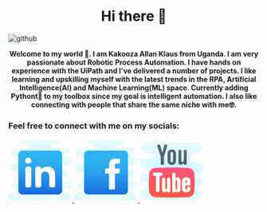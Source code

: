 <h1 align="center" ><b> Hi there 👋</b></h1>

![github](https://github.com/Klaus-in-Tech/Klaus-in-Tech/assets/31986394/bd5fed37-236c-490b-bdbb-4c0ff12d21b1)

<p align="center"><strong>
Welcome to my world 👋. I am Kakooza Allan Klaus from Uganda. I am very passionate about Robotic Process Automation. I have hands on experience with the UiPath and I've delivered a number of projects. I like learning and upskilling myself with the latest trends in the RPA, Artificial Intelligence(AI) and Machine Learning(ML) space. Currently adding Pythont🐍 to my toolbox since my goal is intelligent automation. I also like connecting with people that share the same niche with me🤓.
  </strong></p>

### Feel free to connect with me on my socials:

<a href="https://www.linkedin.com/in/kakooza-allan-klaus-56b7bb152/" target="_blank">
  <img src="https://github.com/DwinaTech/public-images/blob/main/linkedin-icon.png" alt="LinkedIn-logo">
</a>

<a href="https://www.facebook.com/haula.zawedde?mibextid=ZbWKwL" target="_blank">
  <img src="https://github.com/DwinaTech/public-images/blob/main/facebook-con.png" alt="Facebook-logo">
</a>

<a href="https://www.youtube.com/@klausteachestech" target="_blank">
  <img src="https://github.com/DwinaTech/public-images/blob/main/youtube-icon.png" alt="YouTube-logo">
</a>

